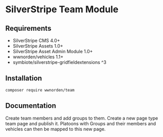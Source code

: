 # SilverStripe Team Module

## Requirements

* SilverStripe CMS 4.0+
* SilverStripe Assets 1.0+
* SilverStripe Asset Admin Module 1.0+
* wwnorden/vehicles 1.1+
* symbiote/silverstripe-gridfieldextensions ^3

## Installation

```
composer require wwnorden/team
```

## Documentation

Create team members and add groups to them.
Create a new page type team page and publish it. 
Platoons with Groups and their members and vehicles can then be mapped to this new page.
 